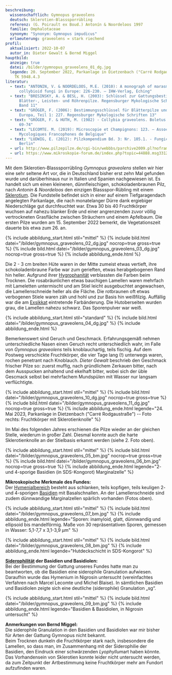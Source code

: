 ```yaml
---
beschreibung:
  wissenschaftlich: Gymnopus graveolens
  deutsch: Sklerotien-Blasssporrübling
  referenz: (G. Poirault ex Boud.) Antonín & Noordeloos 1997
  familie: Omphalotaceae
  synonym: "Synonym: Gymnopus impudicus"
  erlaeuterung: graveolens = stark riechend
profil:
  aktualisiert: 2022-10-07
  autor_in: Dieter Gewalt & Bernd Miggel
hauptbild:
  anzeige: true
  datei: /bilder/gymnopus_graveolens_01_dg.jpg
  legende: 20. September 2022, Parkanlage in Dietzenbach ("Carré Rodgaustraße"),
    TK 5948.4.3
literatur:
  - text: "ANTONIN, V. & NOORDELOOS, M.E. (2010): A monograph of marasmioid and
      collybioid fungi in Europe: 226-230. – IHW-Verlag, Eching"
  - text: "BRESINSKY, A. & BESL, H. (2003): Schlüssel zur Gattungsbestimmung der
      Blätter-, Leisten- und Röhrenpilze. Regensburger Mykologische Schriften
      Band 11"
  - text: "GRÖGER, F. (2006): Bestimmungsschlüssel für Blätterpilze und Röhrlinge in
      Europa, Teil 1: 227. Regensburger Mykologische Schriften 13"
  - text: "GRÖGER, F. & HUTH, M. (1982) - Collybia graveolens. Boletus Jg. 6 Heft 4:
      69-74"
  - text: "LECOMTE. M. (2019): Microscopie et Champignons: 123. – Association des
      Mycologiques Francophones de Belgique"
  - text: "LUDWIG, E. (2012): Pilzkompendium Bd. 3: Nr. 105.1. - Fungicon-Verlag,
      Berlin"
  - url: http://www.pilzepilze.de/cgi-bin/webbbs/parchive2009.pl?noframes;read=161444
  - url: https://www.mikroskopie-forum.de/index.php?topic=44888.msg331229#msg331229
---
```

Mit dem Sklerotien-Blasssporrübling *Gymnopus graveolens* stellen wir hier eine sehr seltene Art vor, die in Deutschland bisher erst zehn Mal gefunden wurde und darüberhinaus nur in Italien und Spanien nachgewiesen ist. Es handelt sich um einen kleineren, dünnfleischigen, schokoladenbraunen Pilz, nach *Antonin & Noordeloos* den einzigen Blassspor-Rübling mit einem [Sklerotium](Sklerotium "Glossar"). Die Fundstelle befindet sich in einer auf einem Tiefgaragendach angelegten Parkanlage, die nach monatelanger Dürre dank ergiebiger Niederschläge gut durchfeuchtet war. Etwa 30 bis 40 Fruchtkörper wuchsen auf nahezu blanker Erde und einer angrenzenden zuvor völlig vertrockneten Grasfläche zwischen Sträuchern und einem Apfelbaum. Die ersten Pilze wurden am 15. September 2022 bemerkt, die Vegetationszeit dauerte bis etwa zum 26. an.

{% include abbildung_start.html stil="mittel" %}
{% include bild.html datei="/bilder/gymnopus_graveolens_02_dg.jpg" nocrop=true gross=true %}
{% include bild.html datei="/bilder/gymnopus_graveolens_03_dg.jpg" nocrop=true gross=true %}
{% include abbildung_ende.html %}

Die 2 - 3 cm breiten Hüte waren in der Mitte zumeist etwas vertieft, ihre schokoladenbraune Farbe war zum gerieften, etwas herabgebogenen Rand hin heller. Aufgrund ihrer [Hygrophanität](hygrophan "Glossar") verblassten die Farben beim Trocknen. Die rosabräunlichen etwas bauchigen Lamellen waren mehrfach mit Lameletten untermischt und am Stiel leicht ausgebuchtet angewachsen, die Lamellenschneide heller als die Fläche. Die rotbraunen oft etwas verbogenen Stiele waren zäh und hohl und zur Basis hin weißfilzig. Auffällig war die am [Exsikkat](Exsikkat "Glossar") eintretende Farbänderung. Die Hutoberseiten wurden grau, die Lamellen nahezu schwarz. Das Sporenpulver war weiß.

{% include abbildung_start.html stil="standard" %}
{% include bild.html datei="/bilder/gymnopus_graveolens_04_dg.jpg" %}
{% include abbildung_ende.html %}

Bemerkenswert sind Geruch und Geschmack. Erfahrungsgemäß nehmen unterschiedliche Nasen einen Geruch recht unterschiedlich wahr, im Falle von *Gymnopus graveolens* teils knoblauchartig, teils fischig. Auf dem Postweg verschickte Fruchtkörper, die vier Tage lang (!) unterwegs waren, rochen penetrant nach Knoblauch. *Dieter Gewalt* beschrieb den Geschmack frischer Pilze so: zuerst muffig, nach gründlichem Zerkauen bitter, nach dem Ausspucken anhaltend und ekelhaft bitter, wobei sich der üble Gescmack selbst bei mehrfachem Mundspülen mit Wasser nur langsam verflüchtigte.

{% include abbildung_start.html stil="mittel" %}
{% include bild.html datei="/bilder/gymnopus_graveolens_10_dg.jpg" nocrop=true gross=true %}
{% include bild.html datei="/bilder/gymnopus_graveolens_11_dg.jpg" nocrop=true gross=true %}
{% include abbildung_ende.html legende="24. Mai 2023, Parkanlage in Dietzenbach ("Carré Rodgaustraße") -- Foto rechts: Fruchtkörper mit Sklerotienknolle" %}

Im Mai des folgenden Jahres erschienen die Pilze wieder an der gleichen Stelle, wiederum in großer Zahl. Diesmal konnte auch die harte Sklerotienknolle an der Stielbasis erkannt werden (siehe 2. Foto oben).

{% include abbildung_start.html stil="mittel" %}
{% include bild.html datei="/bilder/gymnopus_graveolens_05_bm.jpg" nocrop=true gross=true %}
{% include bild.html datei="/bilder/gymnopus_graveolens_06_bm.jpg" nocrop=true gross=true %}
{% include abbildung_ende.html legende="2- und 4-sporige Basidien (in SDS-Kongorot) Marginalzelle" %}

**Mikroskopische Merkmale des Fundes:**\
Der [Hymenialbereich](Hymenium "Glossar") besteht aus schlanken, teils kopfigen, teils keuligen 2- und 4-sporigen [Basidien](Basidien "Glossar") mit Basalschnallen. An der Lamellenschneide sind zudem dünnwandige Marginalzellen spärlich vorhanden (Fotos oben).

{% include abbildung_start.html stil="mittel" %}
{% include bild.html datei="/bilder/gymnopus_graveolens_07_bm.jpg" %}
{% include abbildung_ende.html legende="Sporen: inamyloid, glatt, dünnwandig und ellipsoid bis mandelförmig. Maße von 30 repräsentativen Sporen, gemessen in Wasser: 5,1-7,7 x 3,1-3,9 µm" %}

{% include abbildung_start.html stil="mittel" %}
{% include bild.html datei="/bilder/gymnopus_graveolens_08_bm.jpg" %}
{% include abbildung_ende.html legende="Hutdeckschicht in SDS-Kongorot" %}

**[Siderophilität](siderophil "Glossar") der Basidien und Basidiolen:**\
Bei der Bestimmung der Gattung unseres Fundes hatte man zu beantworten, ob die Basidien eine siderophile Granulation aufwiesen. Daraufhin wurde das Hymenium in Nigrosin untersucht (vereinfachtes Verfahren nach Marcel Lecomte und Michel Blaise). In sämtlichen Basidien und Basidiolen zeigte sich eine deutliche (siderophile) Granulation „sg“.

{% include abbildung_start.html stil="mittel" %}
{% include bild.html datei="/bilder/gymnopus_graveolens_09_bm.jpg" %}
{% include abbildung_ende.html legende="Basidien & Basidiolen, in Nigrosin untersucht" %}

**Anmerkungen von Bernd Miggel:**\
Die siderophile Granulation in den Basidien und Basidiolen war mir bisher für Arten der Gattung Gymnopus nicht bekannt.\
Beim Trocknen dunkeln die Fruchtkörper stark nach, insbesondere die Lamellen, so dass man, im Zusammenhang mit der Siderophilie der Basidien, den Eindruck einer schwärzenden *Lyophyllum*art haben könnte.\
Das Vorhandensein von Sklerotien konnte leider nicht untersucht werden, da zum Zeitpunkt der Artbestimmung keine Fruchtkörper mehr am Fundort aufzufinden waren.